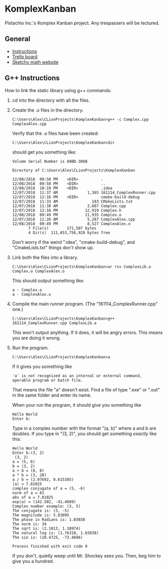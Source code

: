 # KomplexKanban
Pistachio Inc.'s Komplex Kanban project. Any trespassers will be lectured.

## General
* [Instructions](https://drive.google.com/file/d/1sA8t9rRrhyOVqQLLbrDBrKtl25JmB2wi/view)
* [Trello board](https://trello.com/b/tM7aIQXO/complasa-arithmetic-library)
* [Sketchy math website](http://www.euclideanspace.com/maths/algebra/realNormedAlgebra/complex/functions/index.htm)

## G++ Instructions
How to link the static library using g++ commands:

1. cd into the directory with all the files.
2. Create the .o files in the directory.

   ```C:\Users\Alex\CLionProjects\KomplexKanban>g++ -c Complex.cpp ComplexAlex.cpp```
   
   Verify that the .o files have been created:

   ```C:\Users\Alex\CLionProjects\KomplexKanban>dir```
   
   should get you something like:
   
   ```Volume in drive C is OS
   Volume Serial Number is 88BD-306B
   
   Directory of C:\Users\Alex\CLionProjects\KomplexKanban
   
   12/08/2018  09:50 PM    <DIR>          .
   12/08/2018  09:50 PM    <DIR>          ..
   12/08/2018  10:19 PM    <DIR>          .idea
   12/07/2018  11:37 AM             1,365 161114_ComplexRunner.cpp
   12/07/2018  12:16 PM    <DIR>          cmake-build-debug
   12/07/2018  11:33 AM               183 CMakeLists.txt
   12/07/2018  11:38 AM             2,687 Complex.cpp
   12/07/2018  12:16 PM            12,919 Complex.h
   12/08/2018  09:49 PM            11,935 Complex.o
   12/07/2018  11:26 AM             5,287 ComplexAlex.cpp
   12/08/2018  09:49 PM             8,527 ComplexAlex.o
          7 File(s)        171,507 bytes
          4 Dir(s)  111,653,756,928 bytes free
   ```
   Don't worry if the weird ".idea", "cmake-build-debug", and "CmakeLists.txt" things don't show up.
3. Link both the files into a library.
   
   ```C:\Users\Alex\CLionProjects\KomplexKanban>ar rsv ComplexLib.a Complex.o ComplexAlex.o```
   
   This should output something like:
   
   ```
   a - Complex.o
   a - ComplexAlex.o
   ```
4. Compile the main runner program. (The "161114_ComplexRunner.cpp" one.)
   
   ```C:\Users\Alex\CLionProjects\KomplexKanban>g++ 161114_ComplexRunner.cpp ComplexLib.a```
   
   This won't output anything. If it does, it will be angry errors. This means you are doing it wrong.
5. Run the program.
   
   ```C:\Users\Alex\CLionProjects\KomplexKanban>a```
   
   If it gives you something like
   
   ```
   'a' is not recognized as an internal or external command,
   operable program or batch file.
   ```
   
   That means the file "a" doesn't exist. Find a file of type ".exe" or ".out" in the same folder and enter its name.
   
   When your run the program, it should give you something like
   
   ```
   Hello World
   Enter b:
   ```
   
   Type in a complex number with the format "(a, b)" where a and b are doubles. If you type in "(3, 2)", you should get something *exactly* like this:
   
   ```
   Hello World
   Enter b:(3, 2)
    (3, 2)
   a = (5, 6)
   b = (3, 2)
   a + b = (8, 8)
   a * b = (3, 28)
   a / b = (2.07692, 0.615385)
   |a| = 7.81025
   complex conjugate of a = (5, -6)
   norm of a = 61
   abs of a = 7.81025
   exp(a) = (142.502, -41.4689)
   Complex number example: (3, 5)
   The conjugate is: (3, -5)
   The magnitude is: 5.83095
   The phase in Radians is: 1.03038
   The norm is: 34
   The sqrt is: (2.1013, 1.18974)
   The natural log is: (1.76318, 1.03038)
   The sin is: (10.4725, -73.4606)
   
   Process finished with exit code 0
   ```
   
   If you don't, quietly weep until Mr. Shockey sees you. Then, beg him to give you a hundred.
